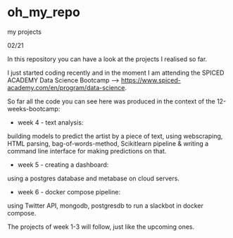# oh_my_repo
my projects

02/21

In this repository you can have a look at the projects I realised so far. 

I just started coding recently and in the moment I am attending the SPICED ACADEMY Data Science Bootcamp --> https://www.spiced-academy.com/en/program/data-science.

So far all the code you can see here was produced in the context of the 12-weeks-bootcamp:

- week 4   -  text analysis: 

building models to predict the artist by a piece of text, using webscraping, HTML parsing, bag-of-words-method, Scikitlearn pipeline &
writing a command line interface for making predictions on that.
           
- week 5   -  creating a dashboard:

using a postgres database and metabase on cloud servers. 

- week 6   - docker compose pipeline:

using Twitter API, mongodb, postgresdb to run a slackbot in docker compose. 
        
        
        
The projects of week 1-3 will follow, just like the upcoming ones. 
